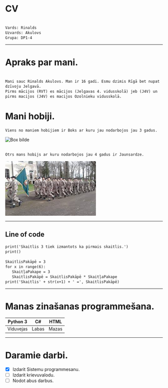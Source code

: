 # CV
```

Vards: Rinalds
Uzvards: Akulovs
Grupa: DP1-4

```
---
# Apraks par mani.
```

Mani sauc Rinalds Akulovs. Man ir 16 gadi. Esmu dzimis Rīgā bet nupat dzīvoju Jelgavā.
Pirms mācijos (RVT) es mācijos (Jelgavas 4. vidusskolā) jeb (J4V) un pirms macijos (J4V) es macijos Ozolnieku vidusskolā.

```
# Mani hobiji.

```
Viens no maniem hobijiem ir Boks ar kuru jau nodarbojos jau 3 gadus.
```
![Box bilde](https://www.google.com/url?sa=i&url=https%3A%2F%2Fallegro.pl%2Fartykul%2Fco-jest-potrzebne-by-uprawiac-boks-56567&psig=AOvVaw1Xo7vCtlJMFcgO77bGtFxU&ust=1612347890077000&source=images&cd=vfe&ved=0CAIQjRxqFwoTCJjhl43-yu4CFQAAAAAdAAAAABAJ)

```

Otrs mans hobijs ar kuru nodarbojos jau 4 gadus ir Jaunsardze.

```
![Jaunsardzes bilde](jauns.jpg)

---
## Line of code

```
print('Skaitlis 3 tiek izmantots ka pirmais skaitlis.')
print()

SkaitlisPakāpē = 3 
for x in range(6): 
   SkaitļaPakape = 3 
   SkaitlisPakāpē = SkaitlisPakāpē * SkaitļaPakape 
print('Skaitlis' + str(x+1) + ' =', SkaitlisPakāpē)
```
---
# Manas zinašanas programmešana. 

|Python 3 |C#   |HTML |
|---------|-----|-----|
|Viduvejas|Labas|Mazas|

---
# Daramie darbi.

- [x] Izdarit Sistemu programmesanu.
- [ ] Izdarit krievuvalodu.
- [ ] Nodot abus darbus.
